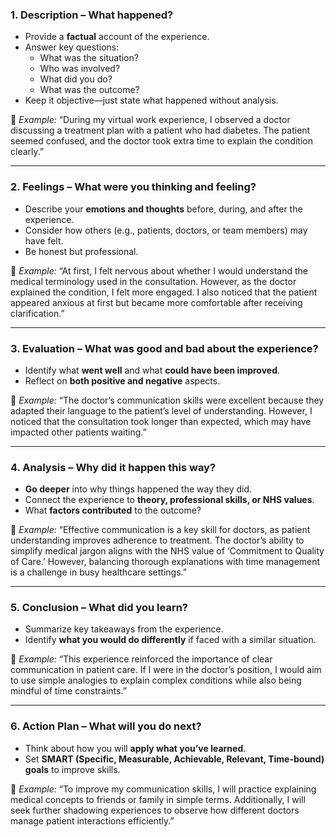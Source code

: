 ### **1. Description** – What happened?

- Provide a **factual** account of the experience.
- Answer key questions:
    - What was the situation?
    - Who was involved?
    - What did you do?
    - What was the outcome?
- Keep it objective—just state what happened without analysis.

🔹 _Example:_ “During my virtual work experience, I observed a doctor discussing a treatment plan with a patient who had diabetes. The patient seemed confused, and the doctor took extra time to explain the condition clearly.”

---

### **2. Feelings** – What were you thinking and feeling?

- Describe your **emotions and thoughts** before, during, and after the experience.
- Consider how others (e.g., patients, doctors, or team members) may have felt.
- Be honest but professional.

🔹 _Example:_ “At first, I felt nervous about whether I would understand the medical terminology used in the consultation. However, as the doctor explained the condition, I felt more engaged. I also noticed that the patient appeared anxious at first but became more comfortable after receiving clarification.”

---

### **3. Evaluation** – What was good and bad about the experience?

- Identify what **went well** and what **could have been improved**.
- Reflect on **both positive and negative** aspects.

🔹 _Example:_ “The doctor’s communication skills were excellent because they adapted their language to the patient’s level of understanding. However, I noticed that the consultation took longer than expected, which may have impacted other patients waiting.”

---

### **4. Analysis** – Why did it happen this way?

- **Go deeper** into why things happened the way they did.
- Connect the experience to **theory, professional skills, or NHS values**.
- What **factors contributed** to the outcome?

🔹 _Example:_ “Effective communication is a key skill for doctors, as patient understanding improves adherence to treatment. The doctor’s ability to simplify medical jargon aligns with the NHS value of ‘Commitment to Quality of Care.’ However, balancing thorough explanations with time management is a challenge in busy healthcare settings.”

---

### **5. Conclusion** – What did you learn?

- Summarize key takeaways from the experience.
- Identify **what you would do differently** if faced with a similar situation.

🔹 _Example:_ “This experience reinforced the importance of clear communication in patient care. If I were in the doctor’s position, I would aim to use simple analogies to explain complex conditions while also being mindful of time constraints.”

---

### **6. Action Plan** – What will you do next?

- Think about how you will **apply what you’ve learned**.
- Set **SMART (Specific, Measurable, Achievable, Relevant, Time-bound) goals** to improve skills.

🔹 _Example:_ “To improve my communication skills, I will practice explaining medical concepts to friends or family in simple terms. Additionally, I will seek further shadowing experiences to observe how different doctors manage patient interactions efficiently.”